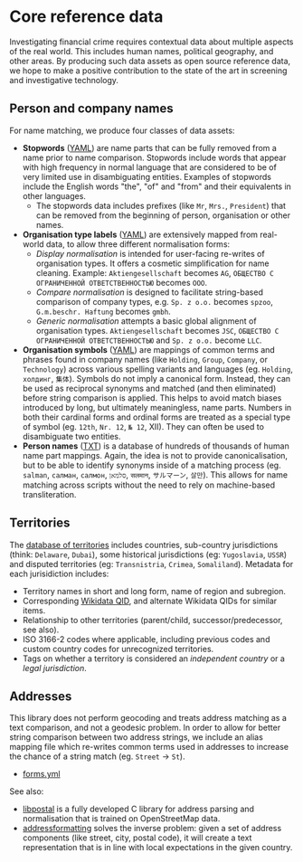 # Core reference data

Investigating financial crime requires contextual data about multiple aspects of the real world. This includes human names, political geography, and other areas. By producing such data assets as open source reference data, we hope to make a positive contribution to the state of the art in screening and investigative technology.

## Person and company names

For name matching, we produce four classes of data assets:

* **Stopwords** ([YAML](https://github.com/opensanctions/rigour/blob/main/resources/names/stopwords.yml)) are name parts that can be fully removed from a name prior to name comparison. Stopwords include words that appear with high frequency in normal language that are considered to be of very limited use in disambiguating entities. Examples of stopwords include the English words "the", "of" and "from" and their equivalents in other languages.
    - The stopwords data includes prefixes (like `Mr`, `Mrs.`, `President`) that can be removed from the beginning of person, organisation or other names.
* **Organisation type labels** ([YAML](https://github.com/opensanctions/rigour/blob/main/resources/names/org_types.yml)) are extensively mapped from real-world data, to allow three different normalisation forms: 
    - *Display normalisation* is intended for user-facing re-writes of organisation types. It offers a cosmetic simplification for name cleaning. Example: `Aktiengesellschaft` becomes `AG`, `ОБЩЕСТВО С ОГРАНИЧЕННОЙ ОТВЕТСТВЕННОСТЬЮ` becomes `ООО`. 
    - *Compare normalisation* is designed to facilitate string-based comparison of company types, e.g. `Sp. z o.o.` becomes `spzoo`, `G.m.beschr. Haftung` becomes `gmbh`. 
    - *Generic normalisation* attempts a basic global alignment of organisation types. `Aktiengesellschaft` becomes `JSC`, `ОБЩЕСТВО С ОГРАНИЧЕННОЙ ОТВЕТСТВЕННОСТЬЮ` and  `Sp. z o.o.` become `LLC`.
* **Organisation symbols** ([YAML](https://github.com/opensanctions/rigour/blob/main/resources/names/symbols.yml)) are mappings of common terms and phrases found in company names (like `Holding`, `Group`, `Company`, or `Technology`) across various spelling variants and languages (eg. `Holding`, `холдинг`, `集体`). Symbols do not imply a canonical form. Instead, they can be used as reciprocal synonyms and matched (and then eliminated) before string comparison is applied. This helps to avoid match biases introduced by long, but ultimately meaningless, name parts. Numbers in both their cardinal forms and ordinal forms are treated as a special type of symbol (eg. `12th`, `Nr. 12`, `№ 12`, XII). They can often be used to disambiguate two entities.
* **Person names** ([TXT](https://github.com/opensanctions/rigour/blob/main/rigour/data/names/persons.txt)) is a database of hundreds of thousands of human name part mappings. Again, the idea is not to provide canonicalisation, but to be able to identify synonyms inside of a matching process (eg. `salman`, `салман`, `салмон`, `סלמאן`, `सलमान`, `サルマーン`, `살만`). This allows for name matching across scripts without the need to rely on machine-based transliteration. 

## Territories

The [database of territories](https://github.com/opensanctions/rigour/tree/main/resources/territories) includes countries, sub-country jurisdictions (think: `Delaware`, `Dubai`), some historical jurisdictions (eg: `Yugoslavia`, `USSR`) and disputed territories (eg: `Transnistria`, `Crimea`, `Somaliland`). Metadata for each jurisidiction includes:

* Territory names in short and long form, name of region and subregion.
* Corresponding [Wikidata QID](https://www.wikidata.org/wiki/Wikidata:Identifiers), and alternate Wikidata QIDs for similar items.
* Relationship to other territories (parent/child, successor/predecessor, see also).
* ISO 3166-2 codes where applicable, including previous codes and custom country codes for unrecognized territories.
* Tags on whether a territory is considered an *independent country* or a *legal jurisdiction*.

## Addresses

This library does not perform geocoding and treats address matching as a text comparison, and not a geodesic problem. In order to allow for better string comparison between two address strings, we include an alias mapping file which re-writes common terms used in addresses to increase the chance of a string match (eg. `Street` -> `St`). 

* [forms.yml](https://github.com/opensanctions/rigour/blob/main/resources/addresses/forms.yml)

See also: 

* [libpostal](https://github.com/openvenues/libpostal) is a fully developed C library for address parsing and normalisation that is trained on OpenStreetMap data.
* [addressformatting](https://github.com/OpenCageData/address-formatting) solves the inverse problem: given a set of address components (like street, city, postal code), it will create a text representation that is in line with local expectations in the given country.
